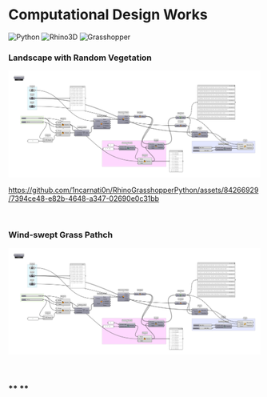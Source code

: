 # Computational Design Works

![Python](https://img.shields.io/badge/Python-ffe74a.svg?style=flat&logo=Python&logoColor=blue) 
![Rhino3D](https://img.shields.io/badge/Rhinoceros-363636.svg?style=flat&logo=Rhinoceros&logoColor=white) 
![Grasshopper](https://img.shields.io/badge/Grasshopper-green.svg?style=flat&logo=Grasshopper&logoColor=)



### **Landscape with Random Vegetation**
<p align='center'><img src="E_21.png" width="920"></p>

https://github.com/1ncarnati0n/RhinoGrasshopperPython/assets/84266929/7394ce48-e82b-4648-a347-02690e0c31bb

<br>

### **Wind-swept Grass Pathch**
<p align='center'><img src="E_22.png" width="920"></p>


<br>


### ** **